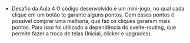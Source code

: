 * Desafio da Aula 4
O código desenvolvido é um mini-jogo, no qual cada clique em um botão te garante alguns pontos.
Com esses pontos é possível comprar uma melhoria, que faz os cliques gerarem mais pontos.
Para isso foi utilizado a dependência do svelte-routing, que permite fazer a troca de telas (Inicial, clicker e upgrades).